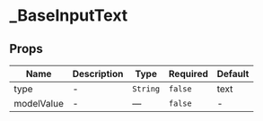 # _BaseInputText

## Props

<!-- @vuese:_BaseInputText:props:start -->
|Name|Description|Type|Required|Default|
|---|---|---|---|---|
|type|-|`String`|`false`|text|
|modelValue|-|—|`false`|-|

<!-- @vuese:_BaseInputText:props:end -->


